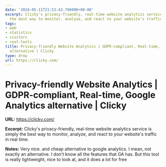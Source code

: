 ```yaml
---
date: '2024-05-11T21:53:43.706000+00:00'
excerpt: Clicky's privacy-friendly, real-time website analytics service is simply
  the best way to monitor, analyze, and react to your website's traffic in real time.
tags:
- web
- statistics
- visitors
- cool-tools
title: Privacy-friendly Website Analytics | GDPR-compliant, Real-time, Google Analytics
  alternative | Clicky
type: drop
url: https://clicky.com/
---
```


# Privacy-friendly Website Analytics | GDPR-compliant, Real-time, Google Analytics alternative | Clicky

**URL:** https://clicky.com/

**Excerpt:** Clicky's privacy-friendly, real-time website analytics service is simply the best way to monitor, analyze, and react to your website's traffic in real time.

**Notes:**
Very nice. and cheap alternative to google analytics. I mean, not exactly an alternative. I don't know all the features that GA has. But this tool is really lightweight, nice to look at, and it does a lot for free

